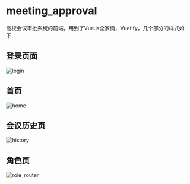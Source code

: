# meeting_approval

高校会议审批系统的前端，用到了Vue.js全家桶，Vuetify，几个部分的样式如下：

## 登录页面

![login](https://md.yangcc.top/login.png)

## 首页

![home](https://md.yangcc.top/home.png)

## 会议历史页

![history](https://md.yangcc.top/history.png)

## 角色页

![role_router](https://md.yangcc.top/role_router.png)